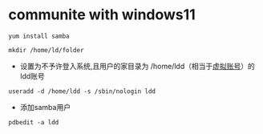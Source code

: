 # communite with windows11
```
yum install samba
```
```
mkdir /home/ld/folder
```

- 设置为不予许登入系统,且用户的家目录为 /home/ldd（相当于[虚拟账号](https://zhida.zhihu.com/search?q=%E8%99%9A%E6%8B%9F%E8%B4%A6%E5%8F%B7&zhida_source=entity&is_preview=1)）的ldd账号
```
useradd -d /home/ldd -s /sbin/nologin ldd
```

- 添加samba用户
```
pdbedit -a ldd
```

